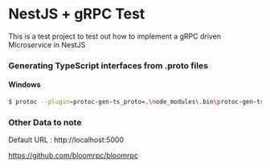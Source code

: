 # NestJS + gRPC Test
This is a test project to test out how to implement a gRPC driven Microservice in NestJS

### Generating TypeScript interfaces from .proto files
#### Windows
```bash
$ protoc --plugin=protoc-gen-ts_proto=.\node_modules\.bin\protoc-gen-ts_proto.cmd --ts_proto_out=<Output Path> <Path to .proto file>
```

### Other Data to note
Default URL : http://localhost:5000

https://github.com/bloomrpc/bloomrpc